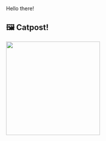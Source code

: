 Hello there!



## 🖼️ Catpost!

<sub>
    <img src="https://cdn2.thecatapi.com/images/3lp.jpg" height="256">
</sub>

